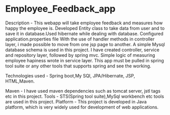 # Employee_Feedback_app
Description - This webapp will take employee feedback and measures how happy the employee is.
Developed Entity class to take data from user and to save it in database.Used hibernate while dealing with database.
Configured application.properties file
With the use of handler methods in controller layer, i made possible to move from one jsp page to another.
A simple Mysql database schema is used in this project.
I have created controller, service and repository layer, followed by spring mvc.
Simple logic of measuring employee hapiness wrote in service layer.
This app must be pulled in spring tool suite or any other tools that supports spring and see the working.

Technologies used -  Spring boot,My SQl, JPA/Hibernate, JSP, HTML,Maven.


Maven - I have used maven dependencies such as tomcat server, jstl tags etc in this project.
Tools - STS(Spring tool suite),MySql workbench etc tools are used in this project.
Platform - This project is developed in Java platform, which is very widely used for development of web applications.

